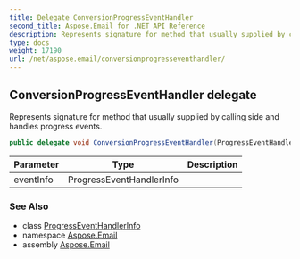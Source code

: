 ```yaml
---
title: Delegate ConversionProgressEventHandler
second_title: Aspose.Email for .NET API Reference
description: Represents signature for method that usually supplied by calling side and handles progress events
type: docs
weight: 17190
url: /net/aspose.email/conversionprogresseventhandler/
---
```

## ConversionProgressEventHandler delegate

Represents signature for method that usually supplied by calling side and handles progress events.

```csharp
public delegate void ConversionProgressEventHandler(ProgressEventHandlerInfo eventInfo);
```

| Parameter | Type | Description |
| --- | --- | --- |
| eventInfo | ProgressEventHandlerInfo |  |

### See Also

* class [ProgressEventHandlerInfo](../progresseventhandlerinfo/)
* namespace [Aspose.Email](../../aspose.email/)
* assembly [Aspose.Email](../../)


